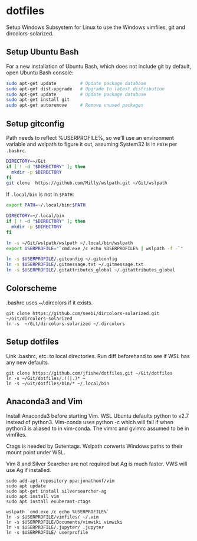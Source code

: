 # dotfiles

Setup Windows Subsystem for Linux to use the Windows vimfiles, git and
dircolors-solarized.

## Setup Ubuntu Bash
For a new installation of Ubuntu Bash, which does not include git by default, open Ubuntu Bash console:

``` bash
sudo apt-get update         # Update package database
sudo apt-get dist-upgrade   # Upgrade to latest distribution
sudo apt-get update         # Update package database
sudo apt-get install git
sudo apt-get autoremove     # Remove unused packages
```

## Setup gitconfig
Path needs to reflect %USERPROFILE%, so we'll use an environment variable and
wslpath to figure it out, assuming System32 is in `PATH` per `.bashrc`.

``` bash
DIRECTORY=~/Git
if [ ! -d "$DIRECTORY" ]; then
  mkdir -p $DIRECTORY
fi
git clone  https://github.com/Milly/wslpath.git ~/Git/wslpath
```

If `.local/bin` is not in `$PATH`:

``` bash
export PATH=~/.local/bin:$PATH
```

``` bash
DIRECTORY=~/.local/bin
if [ ! -d "$DIRECTORY" ]; then
  mkdir -p $DIRECTORY
fi

ln -s ~/Git/wslpath/wslpath ~/.local/bin/wslpath
export USERPROFILE="`cmd.exe /c echo %USERPROFILE% | wslpath -f -`"
```


``` bash
ln -s $USERPROFILE/.gitconfig ~/.gitconfig
ln -s $USERPROFILE/.gitmessage.txt ~/.gitmessage.txt
ln -s $USERPROFILE/.gitattributes_global ~/.gitattributes_global
```

## Colorscheme

.bashrc uses ~/.dircolors if it exists.

```
git clone https://github.com/seebi/dircolors-solarized.git ~/Git/dircolors-solarized
ln -s  ~/Git/dircolors-solarized ~/.dircolors
```

## Setup dotfiles
Link .bashrc, etc. to local directories. Run diff beforehand to see if WSL has
any new defaults.

```
git clone https://github.com/jfishe/dotfiles.git ~/Git/dotfiles
ln -s ~/Git/dotfiles/.!(|.)* ~
ln -s ~/Git/dotfiles/bin/* ~/.local/bin
```
## Anaconda3 and Vim
Install Anaconda3 before starting Vim. WSL Ubuntu defaults python to v2.7 instead of
python3. Vim-conda uses python -c which will fail if when python3 is aliased to
in vim-conda. The vimrc and gvimrc assumed to be in vimfiles.

Ctags is needed by Gutentags. Wslpath converts Windows paths to their mount
point under WSL.

Vim 8 and Silver Searcher are not required but Ag is much faster. VWS will use
Ag if installed.

```
sudo add-apt-repository ppa:jonathonf/vim
sudo apt update
sudo apt-get install silversearcher-ag
sudo apt install vim
sudo apt install exuberant-ctags
```
```
wslpath `cmd.exe /c echo %USERPROFILE%`
ln -s $USERPROFILE/vimfiles/ ~/.vim
ln -s $USERPROFILE/Documents/vimwiki vimwiki
ln -s $USERPROFILE/.jupyter/ .jupyter
ln -s $USERPROFILE/ userprofile
```
